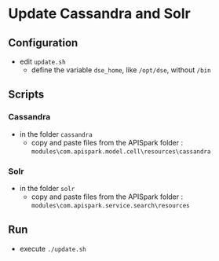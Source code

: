 Update Cassandra and Solr
=========================

Configuration
-------------

* edit ```update.sh```
  * define the variable ```dse_home```, like ```/opt/dse```, without ```/bin```

Scripts
-------

### Cassandra
* in the folder ```cassandra```
  * copy and paste files from the APISpark folder : ```modules\com.apispark.model.cell\resources\cassandra```

### Solr
* in the folder ```solr```
  * copy and paste files from the APISpark folder : ```modules\com.apispark.service.search\resources```

Run
---
* execute ```./update.sh```
